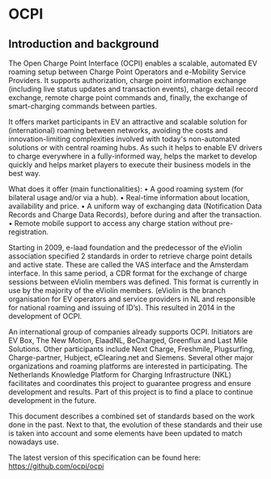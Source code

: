 ﻿# OCPI

## Introduction and background
The Open Charge Point Interface (OCPI) enables a scalable, automated EV roaming setup between Charge Point Operators and e-Mobility Service Providers. It supports authorization, charge point information exchange (including live status updates and transaction events), charge detail record exchange, remote charge point commands and, finally, the exchange of smart-charging commands between parties.

It offers market participants in EV an attractive and scalable solution for (international) roaming between networks, avoiding the costs and innovation-limiting complexities involved with today's non-automated solutions or with central roaming hubs.
As such it helps to enable EV drivers to charge everywhere in a fully-informed way, helps the market to develop quickly and helps market players to execute their business models in the best way.

What does it offer (main functionalities):
•	A good roaming system (for bilateral usage and/or via a hub).
•	Real-time information about location, availability and price.
•	A uniform way of exchanging data (Notification Data Records and Charge Data Records), before during and after the transaction.
•	Remote mobile support to access any charge station without pre-registration.

Starting in 2009, e-laad foundation and the predecessor of the eViolin association specified 2 standards in order to retrieve charge point details and active state. These are called the VAS interface and the Amsterdam interface. In this same period, a CDR format for the exchange of charge sessions between eViolin members was defined. This format is currently in use by the majority of the eViolin members. (eViolin is the branch organisation for EV operators and service providers in NL and responsible for national roaming and issuing of ID’s). This resulted in 2014 in the development of OCPI.

An international group of companies already supports OCPI. Initiators are EV Box, The New Motion, ElaadNL, BeCharged, Greenflux and Last Mile Solutions. Other participants include Next Charge, Freshmile, Plugsurfing, Charge-partner, Hubject, eClearing.net and Siemens. Several other major organizations and roaming platforms are interested in participating. The Netherlands Knowledge Platform for Charging Infrastructure (NKL) facilitates and coordinates this project to guarantee progress and ensure development and results. Part of this project is to find a place to continue development in the future.

This document describes a combined set of standards based on the work done in the past. Next to that, the evolution of these standards and their use is taken into account and some elements have been updated to match nowadays use.

The latest version of this specification can be found here: https://github.com/ocpi/ocpi
